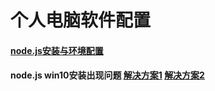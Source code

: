 # 个人电脑软件配置

#### [node.js安装与环境配置](https://www.jianshu.com/p/03a76b2e7e00)
#### node.js win10安装出现问题 [解决方案1](https://blog.csdn.net/M075097/article/details/74910372) [解决方案2](https://www.jb51.net/article/99843.htm)

